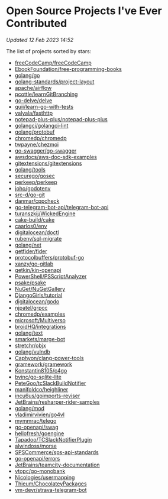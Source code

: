 <!---
Code generated by gen.go; DO NOT EDIT.

To update the doc run:
GITHUB_TOKEN=<YOUR_TOKEN> go generate ./...
-->

# Open Source Projects I've Ever Contributed

 _Updated 12 Feb 2023 14:52_

The list of projects sorted by stars:

* [freeCodeCamp/freeCodeCamp](https://github.com/freeCodeCamp/freeCodeCamp)
* [EbookFoundation/free-programming-books](https://github.com/EbookFoundation/free-programming-books)
* [golang/go](https://github.com/golang/go)
* [golang-standards/project-layout](https://github.com/golang-standards/project-layout)
* [apache/airflow](https://github.com/apache/airflow)
* [pcottle/learnGitBranching](https://github.com/pcottle/learnGitBranching)
* [go-delve/delve](https://github.com/go-delve/delve)
* [quii/learn-go-with-tests](https://github.com/quii/learn-go-with-tests)
* [valyala/fasthttp](https://github.com/valyala/fasthttp)
* [notepad-plus-plus/notepad-plus-plus](https://github.com/notepad-plus-plus/notepad-plus-plus)
* [golangci/golangci-lint](https://github.com/golangci/golangci-lint)
* [golang/protobuf](https://github.com/golang/protobuf)
* [chromedp/chromedp](https://github.com/chromedp/chromedp)
* [twpayne/chezmoi](https://github.com/twpayne/chezmoi)
* [go-swagger/go-swagger](https://github.com/go-swagger/go-swagger)
* [awsdocs/aws-doc-sdk-examples](https://github.com/awsdocs/aws-doc-sdk-examples)
* [gitextensions/gitextensions](https://github.com/gitextensions/gitextensions)
* [golang/tools](https://github.com/golang/tools)
* [securego/gosec](https://github.com/securego/gosec)
* [perkeep/perkeep](https://github.com/perkeep/perkeep)
* [joho/godotenv](https://github.com/joho/godotenv)
* [src-d/go-git](https://github.com/src-d/go-git)
* [danmar/cppcheck](https://github.com/danmar/cppcheck)
* [go-telegram-bot-api/telegram-bot-api](https://github.com/go-telegram-bot-api/telegram-bot-api)
* [turanszkij/WickedEngine](https://github.com/turanszkij/WickedEngine)
* [cake-build/cake](https://github.com/cake-build/cake)
* [caarlos0/env](https://github.com/caarlos0/env)
* [digitalocean/doctl](https://github.com/digitalocean/doctl)
* [rubenv/sql-migrate](https://github.com/rubenv/sql-migrate)
* [golang/net](https://github.com/golang/net)
* [getfider/fider](https://github.com/getfider/fider)
* [protocolbuffers/protobuf-go](https://github.com/protocolbuffers/protobuf-go)
* [xanzy/go-gitlab](https://github.com/xanzy/go-gitlab)
* [getkin/kin-openapi](https://github.com/getkin/kin-openapi)
* [PowerShell/PSScriptAnalyzer](https://github.com/PowerShell/PSScriptAnalyzer)
* [psake/psake](https://github.com/psake/psake)
* [NuGet/NuGetGallery](https://github.com/NuGet/NuGetGallery)
* [DjangoGirls/tutorial](https://github.com/DjangoGirls/tutorial)
* [digitalocean/godo](https://github.com/digitalocean/godo)
* [njpatel/grpcc](https://github.com/njpatel/grpcc)
* [chromedp/examples](https://github.com/chromedp/examples)
* [microsoft/Multiverso](https://github.com/microsoft/Multiverso)
* [broidHQ/integrations](https://github.com/broidHQ/integrations)
* [golang/text](https://github.com/golang/text)
* [smarkets/marge-bot](https://github.com/smarkets/marge-bot)
* [stretchr/objx](https://github.com/stretchr/objx)
* [golang/vulndb](https://github.com/golang/vulndb)
* [Caphyon/clang-power-tools](https://github.com/Caphyon/clang-power-tools)
* [gramework/gramework](https://github.com/gramework/gramework)
* [Konstantin8105/c4go](https://github.com/Konstantin8105/c4go)
* [bvinc/go-sqlite-lite](https://github.com/bvinc/go-sqlite-lite)
* [PeteGoo/tcSlackBuildNotifier](https://github.com/PeteGoo/tcSlackBuildNotifier)
* [manifoldco/heighliner](https://github.com/manifoldco/heighliner)
* [incu6us/goimports-reviser](https://github.com/incu6us/goimports-reviser)
* [JetBrains/resharper-rider-samples](https://github.com/JetBrains/resharper-rider-samples)
* [golang/mod](https://github.com/golang/mod)
* [vladimirvivien/go4vl](https://github.com/vladimirvivien/go4vl)
* [mymmrac/telego](https://github.com/mymmrac/telego)
* [go-openapi/swag](https://github.com/go-openapi/swag)
* [hellofresh/goengine](https://github.com/hellofresh/goengine)
* [Tapadoo/TCSlackNotifierPlugin](https://github.com/Tapadoo/TCSlackNotifierPlugin)
* [alwindoss/morse](https://github.com/alwindoss/morse)
* [SPSCommerce/sps-api-standards](https://github.com/SPSCommerce/sps-api-standards)
* [go-openapi/errors](https://github.com/go-openapi/errors)
* [JetBrains/teamcity-documentation](https://github.com/JetBrains/teamcity-documentation)
* [vtopc/go-monobank](https://github.com/vtopc/go-monobank)
* [Nicologies/usermapping](https://github.com/Nicologies/usermapping)
* [Thieum/ChocolateyPackages](https://github.com/Thieum/ChocolateyPackages)
* [vm-devr/strava-telegram-bot](https://github.com/vm-devr/strava-telegram-bot)
